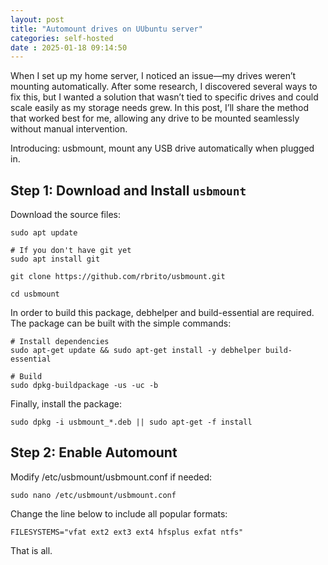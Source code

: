 ```yaml
---
layout: post
title: "Automount drives on UUbuntu server" 
categories: self-hosted
date : 2025-01-18 09:14:50
---
```


When I set up my home server, I noticed an issue—my drives weren’t mounting automatically. After some research, I discovered several ways to fix this, but I wanted a solution that wasn’t tied to specific drives and could scale easily as my storage needs grew. In this post, I’ll share the method that worked best for me, allowing any drive to be mounted seamlessly without manual intervention.

Introducing: usbmount, mount any USB drive automatically when plugged in.

## Step 1: Download and Install `usbmount`


Download the source files:

```
sudo apt update

# If you don't have git yet
sudo apt install git 

git clone https://github.com/rbrito/usbmount.git

cd usbmount
```
In order to build this package, debhelper and build-essential are required. The package can be built with the simple commands:

```
# Install dependencies
sudo apt-get update && sudo apt-get install -y debhelper build-essential

# Build
sudo dpkg-buildpackage -us -uc -b
```

Finally, install the package:

```
sudo dpkg -i usbmount_*.deb || sudo apt-get -f install
```

## Step 2: Enable Automount

Modify /etc/usbmount/usbmount.conf if needed:

```
sudo nano /etc/usbmount/usbmount.conf
```

Change the line below to include all popular formats:
```
FILESYSTEMS="vfat ext2 ext3 ext4 hfsplus exfat ntfs"
```

That is all. 